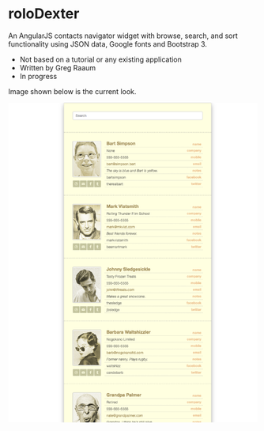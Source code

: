# roloDexter
An AngularJS contacts navigator widget with browse, search, and sort functionality using JSON data, Google fonts and Bootstrap 3.

- Not based on a tutorial or any existing application
- Written by Greg Raaum
- In progress

Image shown below is the current look.

![](/screenshots/screenshot.png?104)
